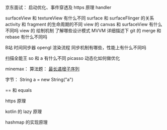 京东面试：
启动优化、事件穿透及 https 原理
handler

surfaceView 和 textureView 有什么不同
surface 和 surfaceFlinger 的关系
activity 和 fragment 的生命周期的不同
view 的 canvas 和 surfaceView 有什么不同吗
view 的 绘制机制
了解哪些设计模式
MVVM 详细描述下
git 的 merge 和 rebase 有什么不同吗

B站
时间同步器
opengl 渲染流程
同步机制有哪些，性能上有什么不同吗

扫描全能王
so 和 a 有什么不同
picasso 动态化如何做优化


minemax：
算法题： [最长递增子序列](https://leetcode.cn/problems/longest-increasing-subsequence/)

字节：
String a = new String("a")

== 和 equals

https 原理

kotlin 的 lazy 原理

hashmap 的实现原理

